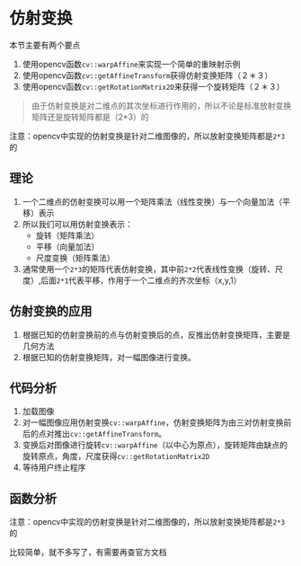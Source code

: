 # 仿射变换
本节主要有两个要点
1. 使用opencv函数`cv::warpAffine`来实现一个简单的重映射示例
2. 使用opencv函数`cv::getAffineTransform`获得仿射变换矩阵（２＊３）
3. 使用opencv函数`cv::getRotationMatrix2D`来获得一个旋转矩阵（２＊３）

> 由于仿射变换是对二维点的其次坐标进行作用的，所以不论是标准放射变换矩阵还是旋转矩阵都是（2*3）的

注意：opencv中实现的仿射变换是针对二维图像的，所以放射变换矩阵都是`2*3`的

## 理论
1. 一个二维点的仿射变换可以用一个矩阵乘法（线性变换）与一个向量加法（平移）表示
2. 所以我们可以用仿射变换表示：
    - 旋转（矩阵乘法）
    - 平移（向量加法）
    - 尺度变换（矩阵乘法）
3. 通常使用一个`2*3`的矩阵代表仿射变换，其中前`2*2`代表线性变换（旋转、尺度）,后面`2*1`代表平移，作用于一个二维点的齐次坐标（x,y,1）

## 仿射变换的应用
1. 根据已知的仿射变换前的点与仿射变换后的点，反推出仿射变换矩阵，主要是几何方法
2. 根据已知的仿射变换矩阵，对一幅图像进行变换。

## 代码分析
1. 加载图像
2. 对一幅图像应用仿射变换`cv::warpAffine`，仿射变换矩阵为由三对仿射变换前后的点对推出`cv::getAffineTransform`。
3. 变换后对图像进行旋转`cv::warpAffine`（以中心为原点），旋转矩阵由缺点的旋转原点，角度，尺度获得`cv::getRotationMatrix2D`
4. 等待用户终止程序


## 函数分析
注意：opencv中实现的仿射变换是针对二维图像的，所以放射变换矩阵都是`2*3`的

比较简单，就不多写了，有需要再查官方文档
 
